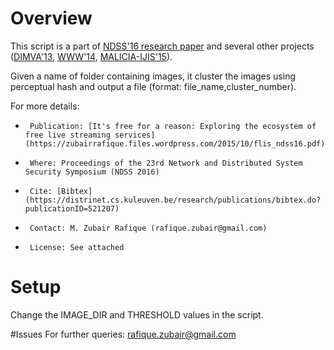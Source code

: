 # Overview
 This script is a part of [NDSS'16 research paper](https://zubairrafique.files.wordpress.com/2015/10/flis_ndss16.pdf) and several other projects ([DIMVA'13](http://software.imdea.org/~juanca/papers/cloud_dimva13.pdf), [WWW'14](http://www.syssec-project.eu/m/page-media/3/nikiforakis-fp215-www2014.pdf), [MALICIA-IJIS'15](http://link.springer.com/article/10.1007%2Fs10207-014-0248-7)). 
 
 Given a name of folder containing images, it cluster 
 the images using perceptual hash and output a file (format: file_name,cluster_number).
 
 For more details:
 *      Publication: [It's free for a reason: Exploring the ecosystem of free live streaming services] (https://zubairrafique.files.wordpress.com/2015/10/flis_ndss16.pdf)
 *      Where: Proceedings of the 23rd Network and Distributed System Security Symposium (NDSS 2016)
 *      Cite: [Bibtex](https://distrinet.cs.kuleuven.be/research/publications/bibtex.do?publicationID=521207)
 *      Contact: M. Zubair Rafique (rafique.zubair@gmail.com)
 *      License: See attached    

# Setup
Change the IMAGE_DIR and THRESHOLD values in the script.

#Issues
For further queries: rafique.zubair@gmail.com


